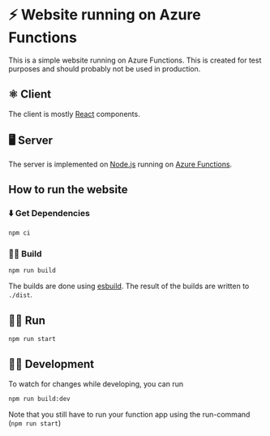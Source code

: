# ⚡️ Website running on Azure Functions

This is a simple website running on Azure Functions. This is created for test purposes and should probably not be used in production.

## ⚛️ Client

The client is mostly [React](https://reactjs.org/) components.

## 🖥️ Server

The server is implemented on [Node.js](https://nodejs.org/) running on [Azure Functions](https://azure.microsoft.com/en-us/services/functions/).

## How to run the website

### ⬇️ Get Dependencies

```sh
npm ci
```

### 👷‍♀️ Build

```sh
npm run build
```

The builds are done using [esbuild](https://esbuild.github.io/). The result of the builds are written to `./dist`.

## 🏃‍♀️ Run

```sh
npm run start
```

## 👩‍💻 Development

To watch for changes while developing, you can run

```sh
npm run build:dev
```

Note that you still have to run your function app using the run-command (`npm run start`)

